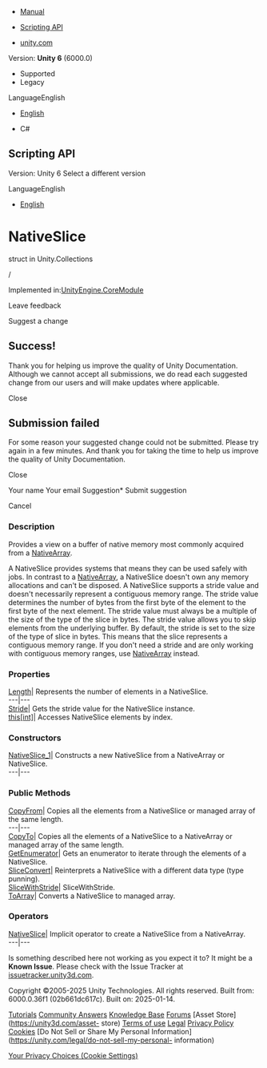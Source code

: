 [ ]()

  * [Manual](../Manual/index.html)
  * [Scripting API](../ScriptReference/index.html)

  * [unity.com](https://unity.com/)

Version: **Unity 6** (6000.0)

  * Supported
  * Legacy

LanguageEnglish

  * [English]()

  * C#

[ ](https://docs.unity3d.com)

## Scripting API

Version: Unity 6 Select a different version

LanguageEnglish

  * [English]()

# NativeSlice<T0>

struct in Unity.Collections

/

Implemented in:[UnityEngine.CoreModule](UnityEngine.CoreModule.html)

Leave feedback

Suggest a change

## Success!

Thank you for helping us improve the quality of Unity Documentation. Although
we cannot accept all submissions, we do read each suggested change from our
users and will make updates where applicable.

Close

## Submission failed

For some reason your suggested change could not be submitted. Please <a>try
again</a> in a few minutes. And thank you for taking the time to help us
improve the quality of Unity Documentation.

Close

Your name Your email Suggestion* Submit suggestion

Cancel

[ ]()

### Description

Provides a view on a buffer of native memory most commonly acquired from a
[NativeArray<T0>](Unity.Collections.NativeArray_1.html).

A NativeSlice provides systems that means they can be used safely with jobs.
In contrast to a [NativeArray<T0>](Unity.Collections.NativeArray_1.html), a
NativeSlice doesn't own any memory allocations and can't be disposed. A
NativeSlice supports a stride value and doesn't necessarily represent a
contiguous memory range. The stride value determines the number of bytes from
the first byte of the element to the first byte of the next element. The
stride value must always be a multiple of the size of the type of the slice in
bytes. The stride value allows you to skip elements from the underlying
buffer. By default, the stride is set to the size of the type of slice in
bytes. This means that the slice represents a contiguous memory range. If you
don't need a stride and are only working with contiguous memory ranges, use
[NativeArray<T0>](Unity.Collections.NativeArray_1.html) instead.

### Properties

[Length](Unity.Collections.NativeSlice_1.Length.html)| Represents the number
of elements in a NativeSlice<T0>.  
---|---  
[Stride](Unity.Collections.NativeSlice_1.Stride.html)| Gets the stride value
for the NativeSlice<T0> instance.  
[this[int]](Unity.Collections.NativeSlice_1.Index_operator.html)| Accesses
NativeSlice<T0> elements by index.  
  
### Constructors

[NativeSlice_1](Unity.Collections.NativeSlice_1-ctor.html)| Constructs a new
NativeSlice from a NativeArray or NativeSlice.  
---|---  
  
### Public Methods

[CopyFrom](Unity.Collections.NativeSlice_1.CopyFrom.html)| Copies all the
elements from a NativeSlice<T0> or managed array of the same length.  
---|---  
[CopyTo](Unity.Collections.NativeSlice_1.CopyTo.html)| Copies all the elements
of a NativeSlice<T0> to a NativeArray<T0> or managed array of the same length.  
[GetEnumerator](Unity.Collections.NativeSlice_1.GetEnumerator.html)| Gets an
enumerator to iterate through the elements of a NativeSlice<T0>.  
[SliceConvert](Unity.Collections.NativeSlice_1.SliceConvert.html)|
Reinterprets a NativeSlice with a different data type (type punning).  
[SliceWithStride](Unity.Collections.NativeSlice_1.SliceWithStride.html)|
SliceWithStride.  
[ToArray](Unity.Collections.NativeSlice_1.ToArray.html)| Converts a
NativeSlice<T0> to managed array.  
  
### Operators

[NativeSlice<T>](Unity.Collections.NativeSlice_1-operator_NativeArrayT.html)|
Implicit operator to create a NativeSlice<T0> from a NativeArray<T0>.  
---|---  
  
Is something described here not working as you expect it to? It might be a
**Known Issue**. Please check with the Issue Tracker at
[issuetracker.unity3d.com](https://issuetracker.unity3d.com).

Copyright ©2005-2025 Unity Technologies. All rights reserved. Built from:
6000.0.36f1 (02b661dc617c). Built on: 2025-01-14.

[Tutorials](https://unity3d.com/learn) [Community
Answers](https://answers.unity3d.com) [Knowledge
Base](https://support.unity3d.com/hc/en-us)
[Forums](https://forum.unity3d.com) [Asset Store](https://unity3d.com/asset-
store) [Terms of use](https://docs.unity3d.com/Manual/TermsOfUse.html)
[Legal](https://unity.com/legal) [Privacy
Policy](https://unity.com/legal/privacy-policy)
[Cookies](https://unity.com/legal/cookie-policy) [Do Not Sell or Share My
Personal Information](https://unity.com/legal/do-not-sell-my-personal-
information)

[Your Privacy Choices (Cookie Settings)](javascript:void\(0\);)

